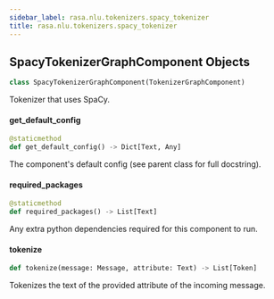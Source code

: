 ```yaml
---
sidebar_label: rasa.nlu.tokenizers.spacy_tokenizer
title: rasa.nlu.tokenizers.spacy_tokenizer
---
```

## SpacyTokenizerGraphComponent Objects

```python
class SpacyTokenizerGraphComponent(TokenizerGraphComponent)
```

Tokenizer that uses SpaCy.

#### get\_default\_config

```python
@staticmethod
def get_default_config() -> Dict[Text, Any]
```

The component&#x27;s default config (see parent class for full docstring).

#### required\_packages

```python
@staticmethod
def required_packages() -> List[Text]
```

Any extra python dependencies required for this component to run.

#### tokenize

```python
def tokenize(message: Message, attribute: Text) -> List[Token]
```

Tokenizes the text of the provided attribute of the incoming message.

